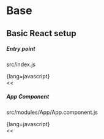 Base
===

Basic React setup
---

##### Entry point

src/index.js

{lang=javascript}  
<<[](../src/index.js)


##### App Component

src/modules/App/App.component.js

{lang=javascript}  
<<[](../src/modules/App/App.component.js)
